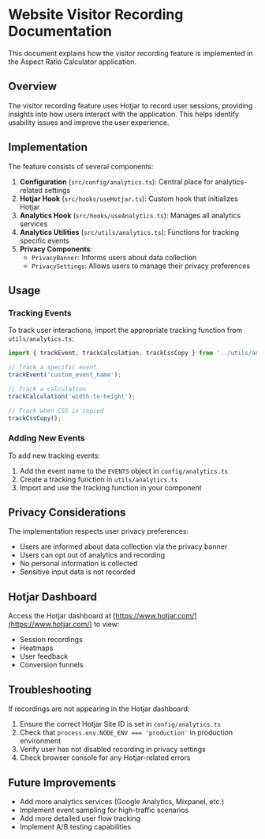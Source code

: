 # Website Visitor Recording Documentation

This document explains how the visitor recording feature is implemented in the Aspect Ratio Calculator application.

## Overview

The visitor recording feature uses Hotjar to record user sessions, providing insights into how users interact with the application. This helps identify usability issues and improve the user experience.

## Implementation

The feature consists of several components:

1. **Configuration** (`src/config/analytics.ts`): Central place for analytics-related settings
2. **Hotjar Hook** (`src/hooks/useHotjar.ts`): Custom hook that initializes Hotjar
3. **Analytics Hook** (`src/hooks/useAnalytics.ts`): Manages all analytics services
4. **Analytics Utilities** (`src/utils/analytics.ts`): Functions for tracking specific events
5. **Privacy Components**:
   - `PrivacyBanner`: Informs users about data collection
   - `PrivacySettings`: Allows users to manage their privacy preferences

## Usage

### Tracking Events

To track user interactions, import the appropriate tracking function from `utils/analytics.ts`:

```typescript
import { trackEvent, trackCalculation, trackCssCopy } from '../utils/analytics';

// Track a specific event
trackEvent('custom_event_name');

// Track a calculation
trackCalculation('width-to-height');

// Track when CSS is copied
trackCssCopy();
```

### Adding New Events

To add new tracking events:

1. Add the event name to the `EVENTS` object in `config/analytics.ts`
2. Create a tracking function in `utils/analytics.ts`
3. Import and use the tracking function in your component

## Privacy Considerations

The implementation respects user privacy preferences:

- Users are informed about data collection via the privacy banner
- Users can opt out of analytics and recording
- No personal information is collected
- Sensitive input data is not recorded

## Hotjar Dashboard

Access the Hotjar dashboard at [https://www.hotjar.com/](https://www.hotjar.com/) to view:

- Session recordings
- Heatmaps
- User feedback
- Conversion funnels

## Troubleshooting

If recordings are not appearing in the Hotjar dashboard:

1. Ensure the correct Hotjar Site ID is set in `config/analytics.ts`
2. Check that `process.env.NODE_ENV === 'production'` in production environment
3. Verify user has not disabled recording in privacy settings
4. Check browser console for any Hotjar-related errors

## Future Improvements

- Add more analytics services (Google Analytics, Mixpanel, etc.)
- Implement event sampling for high-traffic scenarios
- Add more detailed user flow tracking
- Implement A/B testing capabilities
